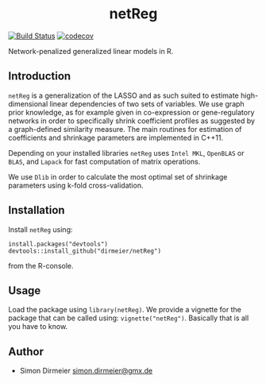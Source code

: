 <h1 align="center"> netReg </h1>

[![Build Status](https://travis-ci.org/dirmeier/netReg.svg?branch=master)](https://travis-ci.org/dirmeier/netReg.svg?branch=master)
[![codecov](https://codecov.io/gh/dirmeier/netReg/branch/master/graph/badge.svg)](https://codecov.io/gh/dirmeier/netReg)

Network-penalized generalized linear models in R.

## Introduction

`netReg` is a generalization of the LASSO and as such suited to estimate high-dimensional linear dependencies of two sets of variables. We use graph prior knowledge, as for example given in co-expression or gene-regulatory networks in order to specifically shrink coefficient profiles as suggested by a graph-defined similarity measure. The main routines for estimation of coefficients and shrinkage parameters are implemented in C++11. 

Depending on your installed libraries `netReg` uses `Intel MKL`, `OpenBLAS` or `BLAS`, and `Lapack` for fast computation of matrix operations. 

We use `Dlib` in order to calculate the most optimal set of shrinkage parameters using k-fold cross-validation.

## Installation
 
Install `netReg` using:
```{r}
install.packages("devtools")
devtools::install_github("dirmeier/netReg") 
```
from the R-console.

## Usage

Load the package using `library(netReg)`. We provide a vignette for the package that can be called using: `vignette("netReg")`.
Basically that is all you have to know.

## Author

* Simon Dirmeier <a href="mailto:simon.dirmeier@gmx.de">simon.dirmeier@gmx.de</a>
